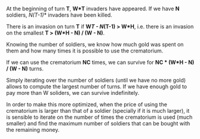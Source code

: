 At the beginning of turn **T**, **W*T** invaders have appeared. If we have **N** soldiers, **N*(T-1)** invaders have been killed.

There is an invasion on turn **T** if **W*T - N*(T-1) > W*H**, i.e. there is an invasion on the smallest **T > (W*H - N) / (W - N)**.

Knowing the number of soldiers, we know how much gold was spent on them and how many times it is possible to use the crematorium. 

If we can use the crematorium **NC** times, we can survive for **NC * (W*H - N) / (W - N)** turns.

Simply iterating over the number of soldiers (until we have no more gold) allows to compute the largest number of turns. If we have enough gold to pay more than W soliders, we can survive indefinitely. 

In order to make this more optimized, when the price of using the crematorium is larger than that of a soldier (specially if it is much larger), it is sensible to iterate on the number of times the crematorium is used (much smaller) and find the maximum number of soldiers that can be bought with the remaining money.